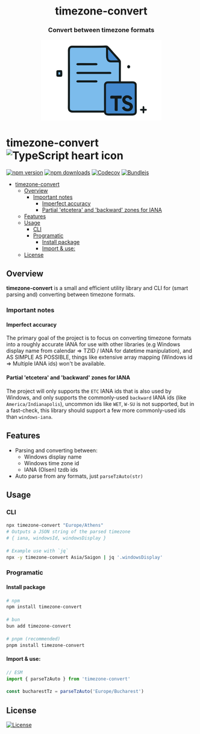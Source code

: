 <div align="center">

<h1>timezone-convert</h1>

<h3>Convert between timezone formats</h3>
<img src="./branding.svg" alt="Project's branding image" width="320"/>

</div>

# timezone-convert ![TypeScript heart icon](https://img.shields.io/badge/♡-%23007ACC.svg?logo=typescript&logoColor=white)

[![npm version][npm-version-src]][npm-version-href]
[![npm downloads][npm-downloads-src]][npm-downloads-href]
[![Codecov][codecov-src]][codecov-href]
[![Bundlejs][bundlejs-src]][bundlejs-href]

* [timezone-convert ](#timezone-convert-)
  * [Overview](#overview)
    * [Important notes](#important-notes)
      * [Imperfect accuracy](#imperfect-accuracy)
      * [Partial 'etcetera' and 'backward' zones for IANA](#partial-etcetera-and-backward-zones-for-iana)
  * [Features](#features)
  * [Usage](#usage)
    * [CLI](#cli)
    * [Programatic](#programatic)
      * [Install package](#install-package)
      * [Import \& use:](#import--use)
  * [License](#license)

## Overview

**timezone-convert** is a small and efficient utility library and CLI for (smart parsing and) converting between timezone formats.

### Important notes

#### Imperfect accuracy

The primary goal of the project is to focus on converting timezone formats into a roughly accurate IANA for use with other libraries (e.g Windows display name from calendar => TZID / IANA for datetime manipulation), and AS SIMPLE AS POSSIBLE, things like extensive array mapping (Windows id => Multiple IANA ids) won't be available.

#### Partial 'etcetera' and 'backward' zones for IANA

The project will only supports the `ETC` IANA ids that is also used by Windows, and only supports the commonly-used `backward` IANA ids (like `America/Indianapolis`), uncommon ids like `WET`, `W-SU` is not supported, but in a fast-check, this library should support a few more commonly-used ids than `windows-iana`.

## Features

* Parsing and converting between:
  * Windows display name
  * Windows time zone id
  * IANA (Olsen) tzdb ids
* Auto parse from any formats, just `parseTzAuto(str)`

## Usage

### CLI

```sh
npx timezone-convert "Europe/Athens"
# Outputs a JSON string of the parsed timezone
# { iana, windowsId, windowsDisplay }

# Example use with `jq`
npx -y timezone-convert Asia/Saigon | jq '.windowsDisplay'
```

### Programatic

#### Install package

```sh
# npm
npm install timezone-convert

# bun
bun add timezone-convert

# pnpm (recommended)
pnpm install timezone-convert
```

#### Import & use:

```ts
// ESM
import { parseTzAuto } from 'timezone-convert'

const bucharestTz = parseTzAuto('Europe/Bucharest')
```

## License

[![License][license-src]][license-href]

<!-- Badges -->

[npm-version-src]: https://img.shields.io/npm/v/timezone-convert?labelColor=18181B&color=F0DB4F
[npm-version-href]: https://npmjs.com/package/timezone-convert
[npm-downloads-src]: https://img.shields.io/npm/dm/timezone-convert?labelColor=18181B&color=F0DB4F
[npm-downloads-href]: https://npmjs.com/package/timezone-convert
[codecov-src]: https://img.shields.io/codecov/c/gh/namesmt/timezone-convert/main?labelColor=18181B&color=F0DB4F
[codecov-href]: https://codecov.io/gh/namesmt/timezone-convert
[license-src]: https://img.shields.io/github/license/namesmt/timezone-convert.svg?labelColor=18181B&color=F0DB4F
[license-href]: https://github.com/namesmt/timezone-convert/blob/main/LICENSE
[bundlejs-src]: https://img.shields.io/bundlejs/size/timezone-convert?labelColor=18181B&color=F0DB4F
[bundlejs-href]: https://bundlejs.com/?q=timezone-convert
